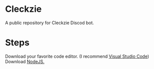 # Cleckzie

A public repository for Cleckzie Discod bot.

# Steps
Download your favorite code editor. (I recommend <a href="https://code.visualstudio.com/download">Visual Studio Code</a>) <br>
Download <a href="https://nodejs.org/en/">NodeJS.</a> <br>

